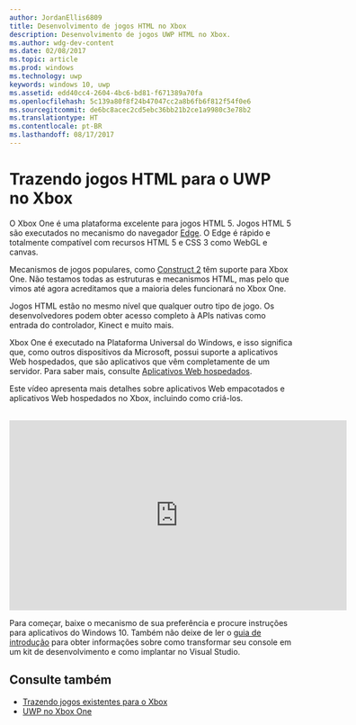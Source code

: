 ```yaml
---
author: JordanEllis6809
title: Desenvolvimento de jogos HTML no Xbox
description: Desenvolvimento de jogos UWP HTML no Xbox.
ms.author: wdg-dev-content
ms.date: 02/08/2017
ms.topic: article
ms.prod: windows
ms.technology: uwp
keywords: windows 10, uwp
ms.assetid: edd40cc4-2604-4bc6-bd81-f671389a70fa
ms.openlocfilehash: 5c139a80f8f24b47047cc2a8b6fb6f812f54f0e6
ms.sourcegitcommit: de6bc8acec2cd5ebc36bb21b2ce1a9980c3e78b2
ms.translationtype: HT
ms.contentlocale: pt-BR
ms.lasthandoff: 08/17/2017
---
```

# <a name="bringing-html-games-to-uwp-on-xbox"></a>Trazendo jogos HTML para o UWP no Xbox
O Xbox One é uma plataforma excelente para jogos HTML 5. Jogos HTML 5 são executados no mecanismo do navegador [Edge](https://developer.microsoft.com/microsoft-edge/). O Edge é rápido e totalmente compatível com recursos HTML 5 e CSS 3 como WebGL e canvas.

Mecanismos de jogos populares, como [Construct 2](https://www.scirra.com/blog/176/announcing-xbox-one-export-beta) têm suporte para Xbox One. Não testamos todas as estruturas e mecanismos HTML, mas pelo que vimos até agora acreditamos que a maioria deles funcionará no Xbox One.

Jogos HTML estão no mesmo nível que qualquer outro tipo de jogo. Os desenvolvedores podem obter acesso completo à APIs nativas como entrada do controlador, Kinect e muito mais.

Xbox One é executado na Plataforma Universal do Windows, e isso significa que, como outros dispositivos da Microsoft, possui suporte a aplicativos Web hospedados, que são aplicativos que vêm completamente de um servidor. Para saber mais, consulte [Aplicativos Web hospedados](http://microsoftedge.github.io/WebAppsDocs/en-US/win10/HWA.htm).


Este vídeo apresenta mais detalhes sobre aplicativos Web empacotados e aplicativos Web hospedados no Xbox, incluindo como criá-los.
</br>
</br>
<iframe src="https://channel9.msdn.com/Events/Xbox/App-Dev-on-Xbox/Web-Apps-on-Xbox/player#time=04m21s:paused" width="600" height="338" height="658.1199951171875" allowFullScreen frameBorder="0"></iframe>


Para começar, baixe o mecanismo de sua preferência e procure instruções para aplicativos do Windows 10. Também não deixe de ler o [guia de introdução](getting-started.md) para obter informações sobre como transformar seu console em um kit de desenvolvimento e como implantar no Visual Studio.

## <a name="see-also"></a>Consulte também
- [Trazendo jogos existentes para o Xbox](development-lanes-landing.md)
- [UWP no Xbox One](index.md)
